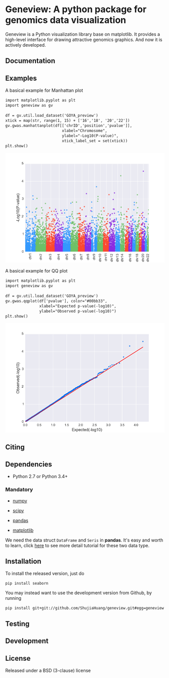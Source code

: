 Geneview: A python package for genomics data visualization
==========================================================

Geneview is a Python visualization library base on matplotlib. It provides a 
high-level interface for drawing attractive genomics graphics. And now it is 
actively developed.

Documentation
-------------

Examples
--------

A basical example for Manhattan plot

```
import matplotlib.pyplot as plt
import geneview as gv

df = gv.util.load_dataset('GOYA_preview')
xtick = map(str, range(1, 15) + ['16','18', '20','22'])
gv.gwas.manhattanplot(df[['chrID','position','pvalue']],  
                         xlabel="Chromosome", 
                         ylabel="-Log10(P-value)", 
                         xtick_label_set = set(xtick))
plt.show()
```

![manhattanplot](https://github.com/ShujiaHuang/geneview/blob/master/examples/manhattan.png)

A basical example for QQ plot
```
import matplotlib.pyplot as plt
import geneview as gv

df = gv.util.load_dataset('GOYA_preview')
gv.gwas.qqplot(df['pvalue'], color="#00bb33",
               xlabel="Expected p-value(-log10)",
               ylabel="Observed p-value(-log10)")
plt.show()
```
![qqplot](https://github.com/ShujiaHuang/geneview/blob/master/examples/qq.png)


Citing
------

Dependencies
------------

- Python 2.7 or Python 3.4+

### Mandatory

- [numpy](http://www.numpy.org/)

- [scipy](http://www.scipy.org/)

- [pandas](http://pandas.pydata.org/)

- [matplotlib](http://matplotlib.org/)

We need the data struct `DataFrame` and `Seris` in **pandas**. It's easy and 
worth to learn, click [here](http://pda.readthedocs.org/en/latest/chp5.html) 
to see more detail tutorial for these two data type.

Installation
------------

To install the released version, just do
```
pip install seaborn
```

You may instead want to use the development version from Github, by running

```
pip install git+git://github.com/ShujiaHuang/geneview.git#egg=geneview
```

Testing
-------

Development
-----------

License
-------

Released under a BSD (3-clause) license
